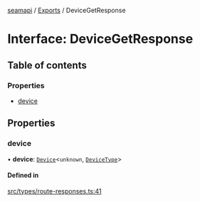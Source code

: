 [seamapi](../README.md) / [Exports](../modules.md) / DeviceGetResponse

# Interface: DeviceGetResponse

## Table of contents

### Properties

- [device](DeviceGetResponse.md#device)

## Properties

### device

• **device**: [`Device`](Device.md)<`unknown`, [`DeviceType`](../modules.md#devicetype)\>

#### Defined in

[src/types/route-responses.ts:41](https://github.com/hello-seam/seamapi-javascript/blob/main/src/types/route-responses.ts#L41)
